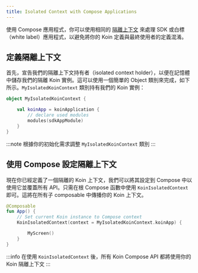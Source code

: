 ```yaml
---
title: Isolated Context with Compose Applications
---
```

使用 Compose 應用程式，你可以使用相同的 [隔離上下文](/docs/reference/koin-core/context-isolation.md) 來處理 SDK 或白標（white label）應用程式，以避免將你的 Koin 定義與最終使用者的定義混淆。

## 定義隔離上下文

首先，宣告我們的隔離上下文持有者（isolated context holder），以便在記憶體中儲存我們的隔離 Koin 實例。這可以使用一個簡單的 Object 類別來完成，如下所示。`MyIsolatedKoinContext` 類別持有我們的 Koin 實例：

```kotlin
object MyIsolatedKoinContext {

    val koinApp = koinApplication {
        // declare used modules
        modules(sdkAppModule)
    }
}
```

:::note
根據你的初始化需求調整 `MyIsolatedKoinContext` 類別
:::

## 使用 Compose 設定隔離上下文

現在你已經定義了一個隔離的 Koin 上下文，我們可以將其設定到 Compose 中以使用它並覆蓋所有 API。只需在根 Compose 函數中使用 `KoinIsolatedContext` 即可。這將在所有子 composable 中傳播你的 Koin 上下文。

```kotlin
@Composable
fun App() {
    // Set current Koin instance to Compose context
    KoinIsolatedContext(context = MyIsolatedKoinContext.koinApp) {

        MyScreen()
    }
}
```

:::info
在使用 `KoinIsolatedContext` 後，所有 Koin Compose API 都將使用你的 Koin 隔離上下文
:::
